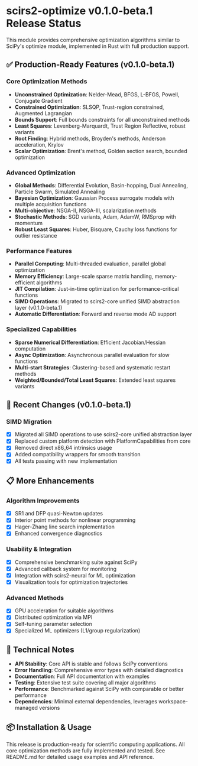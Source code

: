 # scirs2-optimize v0.1.0-beta.1 Release Status

This module provides comprehensive optimization algorithms similar to SciPy's optimize module, implemented in Rust with full production support.

## ✅ Production-Ready Features (v0.1.0-beta.1)

### Core Optimization Methods
- **Unconstrained Optimization**: Nelder-Mead, BFGS, L-BFGS, Powell, Conjugate Gradient
- **Constrained Optimization**: SLSQP, Trust-region constrained, Augmented Lagrangian
- **Bounds Support**: Full bounds constraints for all unconstrained methods
- **Least Squares**: Levenberg-Marquardt, Trust Region Reflective, robust variants
- **Root Finding**: Hybrid methods, Broyden's methods, Anderson acceleration, Krylov
- **Scalar Optimization**: Brent's method, Golden section search, bounded optimization

### Advanced Optimization
- **Global Methods**: Differential Evolution, Basin-hopping, Dual Annealing, Particle Swarm, Simulated Annealing
- **Bayesian Optimization**: Gaussian Process surrogate models with multiple acquisition functions
- **Multi-objective**: NSGA-II, NSGA-III, scalarization methods
- **Stochastic Methods**: SGD variants, Adam, AdamW, RMSprop with momentum
- **Robust Least Squares**: Huber, Bisquare, Cauchy loss functions for outlier resistance

### Performance Features
- **Parallel Computing**: Multi-threaded evaluation, parallel global optimization
- **Memory Efficiency**: Large-scale sparse matrix handling, memory-efficient algorithms
- **JIT Compilation**: Just-in-time optimization for performance-critical functions
- **SIMD Operations**: Migrated to scirs2-core unified SIMD abstraction layer (v0.1.0-beta.1)
- **Automatic Differentiation**: Forward and reverse mode AD support

### Specialized Capabilities
- **Sparse Numerical Differentiation**: Efficient Jacobian/Hessian computation
- **Async Optimization**: Asynchronous parallel evaluation for slow functions
- **Multi-start Strategies**: Clustering-based and systematic restart methods
- **Weighted/Bounded/Total Least Squares**: Extended least squares variants

## 🔄 Recent Changes (v0.1.0-beta.1)

### SIMD Migration
- [x] Migrated all SIMD operations to use scirs2-core unified abstraction layer
- [x] Replaced custom platform detection with PlatformCapabilities from core
- [x] Removed direct x86_64 intrinsics usage
- [x] Added compatibility wrappers for smooth transition
- [x] All tests passing with new implementation

## 📋 More Enhancements

### Algorithm Improvements
- [x] SR1 and DFP quasi-Newton updates
- [x] Interior point methods for nonlinear programming  
- [x] Hager-Zhang line search implementation
- [x] Enhanced convergence diagnostics

### Usability & Integration
- [x] Comprehensive benchmarking suite against SciPy
- [x] Advanced callback system for monitoring
- [x] Integration with scirs2-neural for ML optimization
- [x] Visualization tools for optimization trajectories

### Advanced Methods  
- [x] GPU acceleration for suitable algorithms
- [x] Distributed optimization via MPI
- [x] Self-tuning parameter selection
- [x] Specialized ML optimizers (L1/group regularization)

## 🔧 Technical Notes

- **API Stability**: Core API is stable and follows SciPy conventions
- **Error Handling**: Comprehensive error types with detailed diagnostics  
- **Documentation**: Full API documentation with examples
- **Testing**: Extensive test suite covering all major algorithms
- **Performance**: Benchmarked against SciPy with comparable or better performance
- **Dependencies**: Minimal external dependencies, leverages workspace-managed versions

## 📦 Installation & Usage

This release is production-ready for scientific computing applications. All core optimization methods are fully implemented and tested. See README.md for detailed usage examples and API reference.